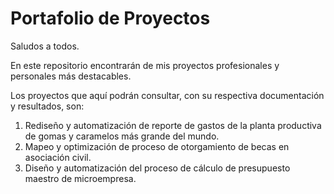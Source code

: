 # Portafolio de Proyectos

Saludos a todos.

En este repositorio encontrarán de mis proyectos profesionales y personales más destacables.

Los proyectos que aquí podrán consultar, con su respectiva documentación y resultados, son:

1. Rediseño y automatización de reporte de gastos de la planta productiva de gomas y caramelos más grande del mundo.
2. Mapeo y optimización de proceso de otorgamiento de becas en asociación civil.
3. Diseño y automatización del proceso de cálculo de presupuesto maestro de microempresa.
